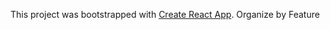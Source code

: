 This project was bootstrapped with [Create React App](https://github.com/facebookincubator/create-react-app).
Organize by Feature